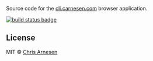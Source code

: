 Source code for the [cli.carnesen.com](https://cli.carnesen.com/) browser
application.

[![build status badge](https://github.com/carnesen/cli/workflows/test/badge.svg)](https://github.com/carnesen/cli/actions?query=workflow%3Atest+branch%3Amaster)

## License

MIT © [Chris Arnesen](https://www.carnesen.com)
